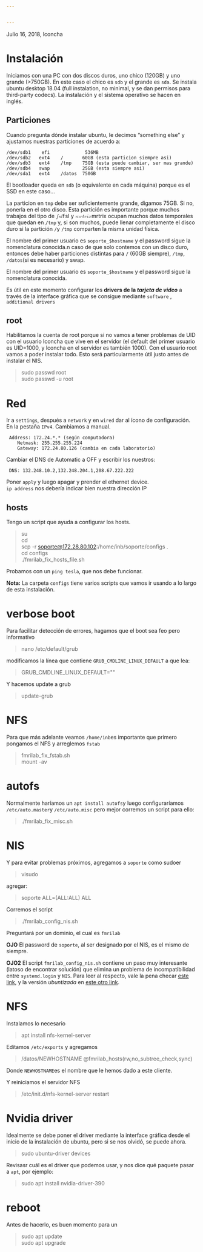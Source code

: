 ```yaml
---


---
```


<p>Julio 16, 2018, lconcha</p>
<h1 id="instalación">Instalación</h1>
<p>Iniciamos con una PC con dos discos duros, uno chico (120GB) y uno grande (&gt;750GB). En este caso el chico es <code>sdb</code> y el grande es <code>sda</code>. Se instala ubuntu desktop 18.04 (full instalation, no minimal, y se dan permisos para third-party codecs). La instalación y el sistema operativo se hacen en inglés.</p>
<h2 id="particiones">Particiones</h2>
<p>Cuando pregunta dónde instalar ubuntu, le decimos “something else” y ajustamos nuestras particiones de acuerdo a:</p>
<pre><code>/dev/sdb1	efi				536MB
/dev/sdb2	ext4	/		60GB (esta particion siempre asi)
/dev/sdb3 	ext4	/tmp	75GB (esta puede cambiar, ser mas grande)
/dev/sdb4   swap			25GB (esta siempre asi)
/dev/sda1	ext4	/datos	750GB
</code></pre>
<p>El bootloader queda en <code>sdb</code> (o equivalente en cada máquina) porque es el SSD en este caso…</p>
<p>La particion en   <code>tmp</code> debe ser suficientemente grande, digamos 75GB. Si no, ponerla en el otro disco. Esta partición es importante porque muchos trabajos del tipo de <span class="katex--inline"><span class="katex"><span class="katex-mathml"><math><semantics><mrow><mi>f</mi><mi>s</mi><mi>l</mi></mrow><annotation encoding="application/x-tex">fsl</annotation></semantics></math></span><span class="katex-html" aria-hidden="true"><span class="strut" style="height: 0.69444em;"></span><span class="strut bottom" style="height: 0.88888em; vertical-align: -0.19444em;"></span><span class="base"><span class="mord mathit" style="margin-right: 0.10764em;">f</span><span class="mord mathit">s</span><span class="mord mathit" style="margin-right: 0.01968em;">l</span></span></span></span></span> y <span class="katex--inline"><span class="katex"><span class="katex-mathml"><math><semantics><mrow><mi>m</mi><mi>r</mi><mi>t</mi><mi>r</mi><mi>i</mi><mi>x</mi></mrow><annotation encoding="application/x-tex">mrtrix</annotation></semantics></math></span><span class="katex-html" aria-hidden="true"><span class="strut" style="height: 0.65952em;"></span><span class="strut bottom" style="height: 0.65952em; vertical-align: 0em;"></span><span class="base"><span class="mord mathit">m</span><span class="mord mathit" style="margin-right: 0.02778em;">r</span><span class="mord mathit">t</span><span class="mord mathit" style="margin-right: 0.02778em;">r</span><span class="mord mathit">i</span><span class="mord mathit">x</span></span></span></span></span> ocupan muchos datos temporales que quedan en <code>/tmp</code> y,  si son muchos, puede llenar completamente el disco duro si la partición <code>/</code>y <code>/tmp</code> comparten la misma unidad física.</p>
<p>El nombre del primer usuario es <code>soporte_$hostname</code> y el password sigue la nomenclatura conocida.n caso de que solo contemos con un disco duro, entonces debe haber particiones distintas para <code>/</code> (60GB siempre), <code>/tmp</code>, <code>/datos</code>(si es necesario) y swap.</p>
<p>El nombre del primer usuario es <code>soporte_$hostname</code> y el password sigue la nomenclatura conocida.</p>
<p>Es útil en este momento configurar los <strong>drivers de la <em>tarjeta de video</em></strong> a través de la interface gráfica que se consigue mediante <code>software</code> , <code>additional drivers</code></p>
<h2 id="root">root</h2>
<p>Habilitamos la cuenta de root porque si no vamos a tener problemas de UID con el usuario lconcha que vive en el servidor (el default del primer usuario es UID=1000, y lconcha en el servidor es también 1000). Con el usuario root vamos a poder instalar todo. Esto será particularmente útil justo antes de instalar el NIS.</p>
<blockquote>
<p>sudo passwd root<br>
sudo passwd -u root</p>
</blockquote>
<h1 id="red">Red</h1>
<p>Ir a <code>settings</code>, después a <code>network</code> y en <code>wired</code> dar al ícono de configuración. En la pestaña <code>IPv4</code>. Cambiamos a manual.</p>
<pre><code>	Address: 172.24.*.* (según computadora)
	Netmask: 255.255.255.224
	Gateway: 172.24.80.126 (cambia en cada laboratorio)
</code></pre>
<p>Cambiar el DNS de Automatic a OFF y escribir los nuestros:</p>
<pre><code>	DNS: 132.248.10.2,132.248.204.1,208.67.222.222	
</code></pre>
<p>Poner <code>apply</code> y luego apagar y prender el ethernet device.<br>
<code>ip address</code> nos debería indicar bien nuestra dirección IP</p>
<h2 id="hosts">hosts</h2>
<p>Tengo un script que ayuda a configurar los hosts.</p>
<blockquote>
<p>su<br>
cd<br>
scp -r <a href="mailto:soporte@172.28.80.102">soporte@172.28.80.102</a>:/home/inb/soporte/configs .<br>
cd configs<br>
./fmrilab_fix_hosts_file.sh</p>
</blockquote>
<p>Probamos con un <code>ping tesla</code>, que nos debe funcionar.</p>
<p><strong>Nota:</strong> La carpeta <code>configs</code> tiene varios scripts que vamos ir usando a lo largo de esta instalación.</p>
<h1 id="verbose-boot">verbose boot</h1>
<p>Para facilitar detección de errores, hagamos que el boot sea feo pero informativo</p>
<blockquote>
<p>nano /etc/default/grub</p>
</blockquote>
<p>modificamos la línea que contiene <code>GRUB_CMDLINE_LINUX_DEFAULT</code> a que lea:</p>
<blockquote>
<p>GRUB_CMDLINE_LINUX_DEFAULT=""</p>
</blockquote>
<p>Y hacemos update a grub</p>
<blockquote>
<p>update-grub</p>
</blockquote>
<h1 id="nfs">NFS</h1>
<p>Para que más adelante veamos <code>/home/inb</code>es importante que primero pongamos el NFS y arreglemos <code>fstab</code></p>
<blockquote>
<p>fmrilab_fix_fstab.sh<br>
mount -av</p>
</blockquote>
<h1 id="autofs">autofs</h1>
<p>Normalmente haríamos un <code>apt install autofs</code>y luego configuraríamos <code>/etc/auto.master</code>y <code>/etc/auto.misc</code> pero mejor corremos un script para ello:</p>
<blockquote>
<p>./fmrilab_fix_misc.sh</p>
</blockquote>
<h1 id="nis">NIS</h1>
<p>Y para evitar problemas próximos, agregamos a <code>soporte</code> como sudoer</p>
<blockquote>
<p>visudo</p>
</blockquote>
<p>agregar:</p>
<blockquote>
<p>soporte ALL=(ALL:ALL) ALL</p>
</blockquote>
<p>Corremos el script</p>
<blockquote>
<p>./fmrilab_config_nis.sh</p>
</blockquote>
<p>Preguntará por un dominio, el cual es <code>fmrilab</code></p>
<p><strong>OJO</strong> El password de <code>soporte</code>, al ser designado por el NIS, es el mismo de siempre.</p>
<p><strong>OJO2</strong> El script <code>fmrilab_config_nis.sh</code> contiene un paso muy interesante (latoso de encontrar solución) que elimina un problema de incompatibilidad entre <code>systemd.login</code> y <code>NIS</code>.  Para leer al respecto, vale la pena checar <a href="https://wiki.archlinux.org/index.php/NIS#.2Fetc.2Fpam.d.2Fpasswd">este link</a>, y la versión <em>ubuntizada</em> en <a href="https://askubuntu.com/questions/1031022/using-nis-client-in-ubuntu-18-04-crashes-both-gnome-and-unity">este otro link</a>.</p>
<h1 id="nfs-1">NFS</h1>
<p>Instalamos lo necesario</p>
<blockquote>
<p>apt install nfs-kernel-server</p>
</blockquote>
<p>Editamos <code>/etc/exports</code> y agregamos</p>
<blockquote>
<p>/datos/NEWHOSTNAME @fmrilab_hosts(rw,no_subtree_check,sync)</p>
</blockquote>
<p>Donde <code>NEWHOSTNAME</code>es el nombre que le hemos dado a este cliente.</p>
<p>Y reiniciamos el servidor NFS</p>
<blockquote>
<p>/etc/init.d/nfs-kernel-server restart</p>
</blockquote>
<h1 id="nvidia-driver">Nvidia driver</h1>
<p>Idealmente se debe poner el driver mediante la interface gráfica desde el inicio de la instalación de ubuntu, pero si se nos olvidó, se puede ahora.</p>
<blockquote>
<p>sudo ubuntu-driver devices</p>
</blockquote>
<p>Revisasr cuál es el driver que podemos usar, y nos dice qué paquete pasar a <code>apt</code>, por ejemplo:</p>
<blockquote>
<p>sudo apt install nvidia-driver-390</p>
</blockquote>
<h1 id="reboot">reboot</h1>
<p>Antes de hacerlo, es buen momento para un</p>
<blockquote>
<p>sudo apt update<br>
sudo apt upgrade</p>
</blockquote>

